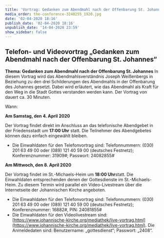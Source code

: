 ```yaml
---
title: 'Vortrag: Gedanken zum Abendmahl nach der Offenbarung St. Johannes'
media_order: the-conference-3248255_1920.jpg
date: '02-04-2020 18:16'
publish_date: '02-04-2020 18:16'
unpublish_date: '14-04-2020 23:59'
show_sidebar: false
---
```


## Telefon- und Videovortrag „Gedanken zum Abendmahl nach der Offenbarung St. Johannes“

**Thema: Gedanken zum Abendmahl nach der Offenbarung St. Johannes**
In diesem Vortrag wird das Abendmahlsverständnis Joseph Weißenbergs in Beziehung zu den drei Schilderungen des Abendmahls in der Offenbarung des Johannes gesetzt. Dabei wird erläutert, wie das Abendmahl als Kraft für den Weg in die Stadt Gottes verstanden werden kann. Der Vortrag von dauert ca. 30 Minuten.

Wann:

**Am Samstag, den 4. April 2020**

Der Vortrag findet direkt im Anschluss an das telefonische Abendgebet in der Friedensstadt um **17:00 Uhr** statt. Die Teilnehmer des Abendgebetes können dazu einfach eingewählt bleiben.
* Die Einwahldaten für den Telefonvortrag sind: Telefonnummern: (030) 201 63 49 00 oder (089) 121 40 59 00 (deutsches Festnetz); Konferenznummer: 31909#; Passwort: 24082855#

**Am Mittwoch, den 8. April 2020**

Der Vortrag findet im St.-Michaels-Heim um **18:00 Uhr**statt. Die Einwahldaten entsprechenden denen der Gottesdienste im St.-Michaels-Heim. Zu diesem Termin wird parallel ein Video-Livestream über die Internetseite der Johannischen Kirche angeboten.
* Die Einwahldaten für den Telefonvortrag sind: Telefonnummern: (030) 201 63 49 00 oder (089) 121 40 59 00 (deutsches Festnetz); Konferenznummer: 16882#, PIN: 24081855#
* Die Einwahldaten für den Videolivestream sind: [https://www.johannische-kirche.org/mediathek/live-vortrag.html](https://www.johannische-kirche.org/mediathek/live-vortrag.html). Die Anmeldedaten sind: Benutzername: „gottesdienst“; Passwort: „2408“.